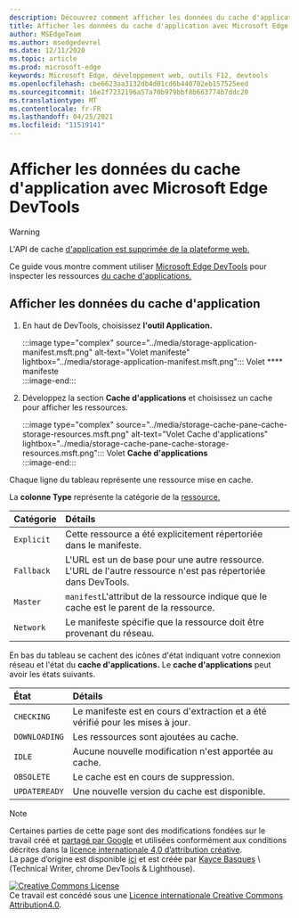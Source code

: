```yaml
---
description: Découvrez comment afficher les données du cache d'application à partir du panneau Application de Microsoft Edge DevTools.
title: Afficher les données du cache d'application avec Microsoft Edge DevTools
author: MSEdgeTeam
ms.author: msedgedevrel
ms.date: 12/11/2020
ms.topic: article
ms.prod: microsoft-edge
keywords: Microsoft Edge, développement web, outils F12, devtools
ms.openlocfilehash: cbe6623aa3132db4d01cd6b440702eb157525eed
ms.sourcegitcommit: 16e2f7232196a57a70b979bbf8b663774b7ddc20
ms.translationtype: MT
ms.contentlocale: fr-FR
ms.lasthandoff: 04/25/2021
ms.locfileid: "11519141"
---
```

<!-- Copyright Kayce Basques 

   Licensed under the Apache License, Version 2.0 (the "License");
   you may not use this file except in compliance with the License.
   You may obtain a copy of the License at

       https://www.apache.org/licenses/LICENSE-2.0

   Unless required by applicable law or agreed to in writing, software
   distributed under the License is distributed on an "AS IS" BASIS,
   WITHOUT WARRANTIES OR CONDITIONS OF ANY KIND, either express or implied.
   See the License for the specific language governing permissions and
   limitations under the License.  -->  

# <a name="view-application-cache-data-with-microsoft-edge-devtools"></a>Afficher les données du cache d'application avec Microsoft Edge DevTools  

> [!WARNING]
> L'API de cache [d'application est supprimée de la plateforme web.][HTMLStandardOfflineWebApplications]  

Ce guide vous montre comment utiliser [Microsoft Edge DevTools][MicrosoftEdgeDevTools] pour inspecter les ressources [du cache d'applications.][MDNWebAPIsWindowApplicationCache]  

## <a name="view-application-cache-data"></a>Afficher les données du cache d'application  

1.  En haut de DevTools, choisissez **l'outil Application.**  
    
    :::image type="complex" source="../media/storage-application-manifest.msft.png" alt-text="Volet manifeste" lightbox="../media/storage-application-manifest.msft.png":::
       Volet **** manifeste  
    :::image-end:::  

1.  Développez la section **Cache d'applications** et choisissez un cache pour afficher les ressources.  
    
    :::image type="complex" source="../media/storage-cache-pane-cache-storage-resources.msft.png" alt-text="Volet Cache d'applications" lightbox="../media/storage-cache-pane-cache-storage-resources.msft.png":::
       Volet **Cache d'applications**  
    :::image-end:::  

Chaque ligne du tableau représente une ressource mise en cache.  

La **colonne Type** représente la catégorie de la [ressource.][MDNHTMLResourcesInAnApplicationCache]  

| Catégorie | Détails |  
|:--- |:--- |  
| `Explicit` | Cette ressource a été explicitement répertoriée dans le manifeste. |  
| `Fallback` | L'URL est un de base pour une autre ressource.  L'URL de l'autre ressource n'est pas répertoriée dans DevTools. |  
| `Master` | `manifest`L'attribut de la ressource indique que le cache est le parent de la ressource. |  
| `Network` | Le manifeste spécifie que la ressource doit être provenant du réseau. |  

<!--todo:  replace "Master" phrasing if possible.  -->  

En bas du tableau se cachent des icônes d'état indiquant votre connexion réseau et l'état du **cache d'applications.**  Le **cache d'applications** peut avoir les états suivants.  

| État | Détails |  
|:--- |:--- |  
| `CHECKING` | Le manifeste est en cours d'extraction et a été vérifié pour les mises à jour. |  
| `DOWNLOADING` | Les ressources sont ajoutées au cache. |  
| `IDLE` | Aucune nouvelle modification n'est apportée au cache. |  
| `OBSOLETE` | Le cache est en cours de suppression. |  
| `UPDATEREADY` |  Une nouvelle version du cache est disponible. |  

<!-- links -->  

[MicrosoftEdgeDevTools]: ../../devtools-guide-chromium/index.md "Outils de développement Microsoft Edge (Chromium) | Documents Microsoft"  

[HTMLStandardOfflineWebApplications]: https://html.spec.whatwg.org/multipage/offline.html#offline "Applications Web hors connexion - Html Standard"  

[MDNHTMLResourcesInAnApplicationCache]: https://developer.mozilla.org/docs/Web/HTML/Using_the_application_cache#Resources_in_an_application_cache "Ressources dans un cache d'application | MDN"  
[MDNWebAPIsWindowApplicationCache]: https://developer.mozilla.org/docs/Web/API/Window/applicationCache "Window.applicationCache - Api web | MDN"  

> [!NOTE]
> Certaines parties de cette page sont des modifications fondées sur le travail créé et [partagé par Google][GoogleSitePolicies] et utilisées conformément aux conditions décrites dans la [licence internationale 4,0 d’attribution créative][CCA4IL].  
> La page d’origine est disponible [ici](https://developers.google.com/web/tools/chrome-devtools/storage/applicationcache) et est créée par [Kayce Basques][KayceBasques] \ (Technical Writer, chrome DevTools \& Lighthouse\).  

[![Creative Commons License][CCby4Image]][CCA4IL]  
Ce travail est concédé sous une [Licence internationale Creative Commons Attribution4.0][CCA4IL].  

[CCA4IL]: https://creativecommons.org/licenses/by/4.0  
[CCby4Image]: https://i.creativecommons.org/l/by/4.0/88x31.png  
[GoogleSitePolicies]: https://developers.google.com/terms/site-policies  
[KayceBasques]: https://developers.google.com/web/resources/contributors/kaycebasques  
